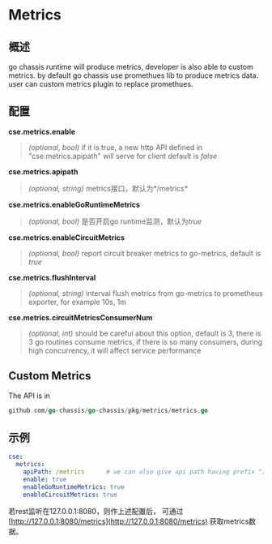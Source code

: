 # Metrics
## 概述

go chassis runtime will produce metrics, 
developer is also able to custom metrics.
by default go chassis use promethues lib to produce metrics data.
user can custom metrics plugin to replace promethues.

## 配置

**cse.metrics.enable**
> *(optional, bool)* if it is true, 
a new http API defined in "cse.metrics.apipath" will serve for client
default is *false*

**cse.metrics.apipath**
> *(optional, string)* metrics接口，默认为*/metrics*

**cse.metrics.enableGoRuntimeMetrics**
>*(optional, bool)* 是否开启go runtime监测，默认为*true*

**cse.metrics.enableCircuitMetrics**
>*(optional, bool)* report circuit breaker metrics to go-metrics, default is *true*

**cse.metrics.flushInterval**
> *(optional, string)* interval flush metrics from go-metrics to prometheus exporter, 
for example 10s, 1m

**cse.metrics.circuitMetricsConsumerNum**
> *(optional, int)* should be careful about this option, default is 3, 
there is 3 go routines consume metrics, if there is so many consumers, during high concurrency, 
it will affect service performance

## Custom Metrics
The API is in
```go
github.com/go-chassis/go-chassis/pkg/metrics/metrics.go
``` 


## 示例

```yaml
cse:
  metrics:
    apiPath: /metrics      # we can also give api path having prefix "/" ,like /adas/metrics
    enable: true
    enableGoRuntimeMetrics: true
    enableCircuitMetrics: true
```

若rest监听在127.0.0.1:8080，则作上述配置后，
可通过 [http://127.0.0.1:8080/metrics](http://127.0.0.1:8080/metrics) 获取metrics数据。

